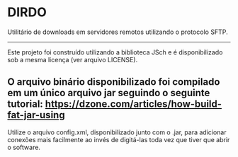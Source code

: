 # DIRDO
Utilitário de downloads em servidores remotos utilizando o protocolo SFTP.

--------------------------------------------------------------------------
Este projeto foi construído utilizando a biblioteca JSch e é disponibilizado sob a mesma licença (ver arquivo LICENSE). 

O arquivo binário disponibilizado foi compilado em um único arquivo jar seguindo o seguinte tutorial: https://dzone.com/articles/how-build-fat-jar-using
--------------------------------------------------------------------------
Utilize o arquivo config.xml, disponibilizado junto com o .jar, para adicionar conexões mais facilmente ao invés de digitá-las toda vez que tiver que abrir o software.
